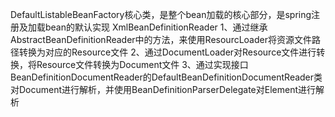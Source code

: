 

DefaultListableBeanFactory核心类，是整个bean加载的核心部分，是spring注册及加载bean的默认实现
XmlBeanDefinitionReader
   1、通过继承AbstractBeanDefinitionReader中的方法，来使用ResourcLoader将资源文件路径转换为对应的Resource文件
   2、通过DocumentLoader对Resource文件进行转换，将Resource文件转换为Document文件
   3、通过实现接口BeanDefinitionDocumentReader的DefaultBeanDefinitionDocumentReader类对Document进行解析，并使用BeanDefinitionParserDelegate对Element进行解析
   